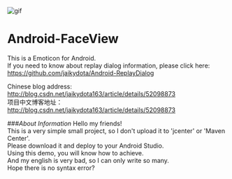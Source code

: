 ![gif](https://github.com/jaikydota/Android-FaceView/blob/master/Demo/GIF.gif)  


# Android-FaceView
This is a Emoticon for Android.<br>
If you need to know about replay dialog information, please click here: https://github.com/jaikydota/Android-ReplayDialog<br>

Chinese blog address: http://blog.csdn.net/jaikydota163/article/details/52098873<br>
项目中文博客地址：http://blog.csdn.net/jaikydota163/article/details/52098873<br>


###*About Information*
Hello my friends!<br>
This is a very simple small project, so I don't upload it to 'jcenter' or 'Maven Center'.<br>
Please download it and deploy to your Android Studio.<br>
Using this demo, you will know how to achieve.<br>
And my english is very bad, so I can only write so many.<br>
Hope there is no syntax error?<br>

